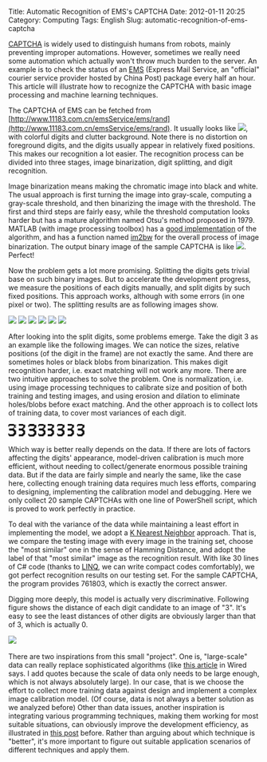 Title: Automatic Recognition of EMS's CAPTCHA
Date: 2012-01-11 20:25
Category: Computing
Tags: English
Slug: automatic-recognition-of-ems-captcha

[CAPTCHA](http://en.wikipedia.org/wiki/CAPTCHA) is widely used to distinguish humans from robots, mainly preventing improper automations. However, sometimes we really need some automation which actually won't throw much burden to the server. An example is to check the status of an [EMS](http://www.11183.com.cn/english.html) (Express Mail Service, an "official" courier service provider hosted by China Post) package every half an hour. This article will illustrate how to recognize the CAPTCHA with basic image processing and machine learning techniques.

The CAPTCHA of EMS can be fetched from [http://www.11183.com.cn/emsService/ems/rand](http://www.11183.com.cn/emsService/ems/rand). It usually looks like ![](/images/captcha-rand2.jpeg), with colorful digits and clutter background. Note there is no distortion on foreground digits, and the digits usually appear in relatively fixed positions. This makes our recognition a lot easier. The recognition process can be divided into three stages, image binarization, digit splitting, and digit recognition.

Image binarization means making the chromatic image into black and white. The usual approach is first turning the image into gray-scale, computing a gray-scale threshold, and then binarizing the image with the threshold. The first and third steps are fairly easy, while the threshold computation looks harder but has a mature algorithm named Otsu's method proposed in 1979. MATLAB (with image processing toolbox) has a [good implementation](http://www.mathworks.com/help/images/ref/graythresh.html) of the algorithm, and has a function named [im2bw](http://www.mathworks.com/help/images/ref/im2bw.html) for the overall process of image binarization. The output binary image of the sample CAPTCHA is like ![](/images/captcha-cleaned.png). Perfect!

Now the problem gets a lot more promising. Splitting the digits gets trivial base on such binary images. But to accelerate the development progress, we measure the positions of each digits manually, and split digits by such fixed positions. This approach works, although with some errors (in one pixel or two). The splitting results are as following images show.

![](/images/captcha-chopped-1.png)
![](/images/captcha-chopped-2.png)
![](/images/captcha-chopped-3.png)
![](/images/captcha-chopped-4.png)
![](/images/captcha-chopped-5.png)
![](/images/captcha-chopped-6.png)

After looking into the split digits, some problems emerge. Take the digit 3 as an example like the following images. We can notice the sizes, relative positions (of the digit in the frame) are not exactly the same. And there are sometimes holes or black blobs from binarization. This makes digit recognition harder, i.e. exact matching will not work any more. There are two intuitive approaches to solve the problem. One is normalization, i.e. using image processing techniques to calibrate size and position of both training and testing images, and using erosion and dilation to eliminate holes/blobs before exact matching. And the other approach is to collect lots of training data, to cover most variances of each digit.

<img src="images/captcha-3-1.png" style="height:25px" />
<img src="images/captcha-3-2.png" style="height:25px" />
<img src="images/captcha-3-3.png" style="height:25px" />
<img src="images/captcha-3-4.png" style="height:25px" />
<img src="images/captcha-3-5.png" style="height:25px" />
<img src="images/captcha-3-6.png" style="height:25px" />
<img src="images/captcha-3-7.png" style="height:25px" />
<img src="images/captcha-3-8.png" style="height:25px" />

Which way is better really depends on the data. If there are lots of factors affecting the digits' appearance, model-driven calibration is much more efficient, without needing to collect/generate enormous possible training data. But if the data are fairly simple and nearly the same, like the case here, collecting enough training data requires much less efforts, comparing to designing, implementing the calibration model and debugging. Here we only collect 20 sample CAPTCHAs with one line of PowerShell script, which is proved to work perfectly in practice.

To deal with the variance of the data while maintaining a least effort in implementing the model, we adopt a [K Nearest Neighbor](http://en.wikipedia.org/wiki/K-nearest_neighbor_algorithm) approach. That is, we compare the testing image with every image in the training set, choose the "most similar" one in the sense of Hamming Distance, and adopt the label of that "most similar" image as the recognition result. With like 30 lines of C# code (thanks to [LINQ](http://msdn.microsoft.com/en-us/library/bb308959.aspx), we can write compact codes comfortably), we got perfect recognition results on our testing set. For the sample CAPTCHA, the program provides 761803, which is exactly the correct answer.

Digging more deeply, this model is actually very discriminative. Following figure shows the distance of each digit candidate to an image of "3". It's easy to see the least distances of other digits are obviously larger than that of 3, which is actually 0.

![](/images/captcha-distances.png)

There are two inspirations from this small "project". One is, "large-scale" data can really replace sophisticated algorithms (like [this article](http://www.wired.com/science/discoveries/magazine/16-07/pb_theory) in Wired says. I add quotes because the scale of data only needs to be large enough, which is not always absolutely large). In our case, that is we choose the effort to collect more training data against design and implement a complex image calibration model. (Of course, data is not always a better solution as we analyzed before) Other than data issues, another inspiration is integrating various programming techniques, making them working for most suitable situations, can obviously improve the development efficiency, as illustrated in [this post](/no-silver-bullet-in-scientific-computing.html) before. Rather than arguing about which technique is "better", it's more important to figure out suitable application scenarios of different techniques and apply them.